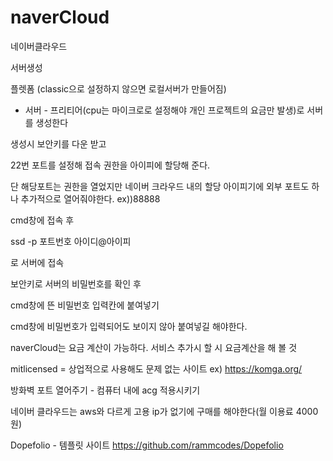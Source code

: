 # naverCloud

네이버클라우드 

서버생성 

플렛폼 (classic으로 설정하지 않으면 로컬서버가 만들어짐)
- 서버 - 프리티어(cpu는 마이크로로 설정해야 개인 프로젝트의 요금만 발생)로
서버를 생성한다

생성시 보안키를 다운 받고 

22번 포트를 설정해 접속 권한을 아이피에 할당해 준다.

단 해당포트는 권한을 열었지만 네이버 크라우드 내의 할당 아이피기에
외부 포트도 하나 추가적으로 열어줘야한다.
ex))88888

cmd창에 접속 후 

ssd -p 포트번호 아이디@아이피

로 서버에 접속 

보안키로 서버의 비밀번호를 확인 후 

cmd창에 뜬 비밀번호 입력칸에 붙여넣기 

cmd창에 비밀번호가 입력되어도 보이지 않아 붙여넣길 해야한다.

naverCloud는 요금 계산이 가능하다. 서비스 추가시 할 시 요금계산을 해 볼 것


mitlicensed = 상업적으로 사용해도 문제 없는 사이트 ex) https://komga.org/

방화벽 포트 열어주기 - 컴퓨터 내에 acg 적용시키기 

네이버 클라우드는 aws와 다르게 고용 ip가 없기에 구매를 해야한다(월 이용료 4000원)

Dopefolio - 템플릿 사이트 https://github.com/rammcodes/Dopefolio



